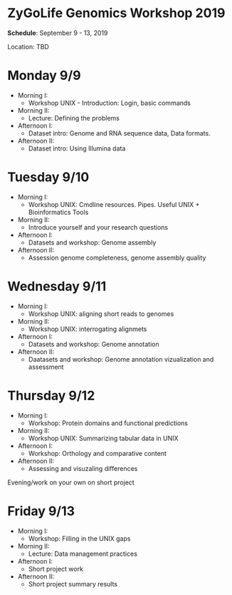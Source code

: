 ZyGoLife Genomics Workshop 2019
=========

**Schedule**: September 9 - 13, 2019

Location: TBD

Monday 9/9
=========
   * Morning I:
      - Workshop UNIX - Introduction: Login, basic commands
   * Morning II:
      - Lecture: Defining the problems
   * Afternoon I:
      - Dataset intro: Genome and RNA sequence data, Data formats.
   * Afternoon II:
      - Dataset intro: Using Illumina data

Tuesday 9/10
=============
   * Morning I:
      - Workshop UNIX: Cmdline resources. Pipes. Useful UNIX + Bioinformatics Tools
   * Morning II:
      - Introduce yourself and your research questions
   * Afternoon I:
      - Datasets and workshop: Genome assembly
   * Afternoon II:
      - Assession genome completeness, genome assembly quality

Wednesday 9/11
==============
   * Morning I:
      - Workshop UNIX: aligning short reads to genomes
   * Morning II:
      - Workshop UNIX: interrogating alignmets
   * Afternoon I:
      - Datasets and workshop: Genome annotation
   * Afternoon II:
      - Daatasets and workshop: Genome annotation vizualization and assessment
      
Thursday 9/12
=============
   * Morning I:
      - Workshop: Protein domains and functional predictions
   * Morning II:
      - Workshop UNIX: Summarizing tabular data in UNIX
   * Afternoon I:
      - Workshop: Orthology and comparative content
   * Afternoon II:
      - Assessing and visuzaling differences
 
Evening/work on your own on short project


Friday 9/13
================
   * Morning I:
      - Workshop: Filling in the UNIX gaps
   * Morning II:
      - Lecture: Data management practices
   * Afternoon I:
      - Short project work
   * Afternoon II:
      - Short project summary results
